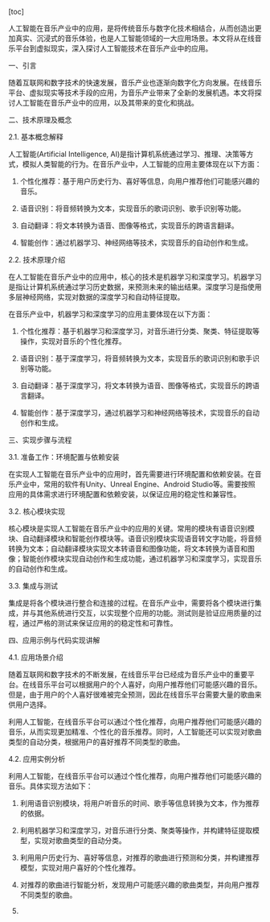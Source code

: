 
[toc]                    
                
                
人工智能在音乐产业中的应用，是将传统音乐与数字化技术相结合，从而创造出更加真实、沉浸式的音乐体验，也是人工智能领域的一大应用场景。本文将从在线音乐平台到虚拟现实，深入探讨人工智能技术在音乐产业中的应用。

一、引言

随着互联网和数字技术的快速发展，音乐产业也逐渐向数字化方向发展。在线音乐平台、虚拟现实等技术手段的应用，为音乐产业带来了全新的发展机遇。本文将探讨人工智能在音乐产业中的应用，以及其带来的变化和挑战。

二、技术原理及概念

2.1. 基本概念解释

人工智能(Artificial Intelligence, AI)是指计算机系统通过学习、推理、决策等方式，模拟人类智能的行为。在音乐产业中，人工智能的应用主要体现在以下方面：

1. 个性化推荐：基于用户历史行为、喜好等信息，向用户推荐他们可能感兴趣的音乐。

2. 语音识别：将音频转换为文本，实现音乐的歌词识别、歌手识别等功能。

3. 自动翻译：将文本转换为语音、图像等格式，实现音乐的跨语言翻译。

4. 智能创作：通过机器学习、神经网络等技术，实现音乐的自动创作和生成。

2.2. 技术原理介绍

在人工智能在音乐产业中的应用中，核心的技术是机器学习和深度学习。机器学习是指让计算机系统通过学习历史数据，来预测未来的输出结果。深度学习是指使用多层神经网络，实现对数据的深度学习和自动特征提取。

在音乐产业中，机器学习和深度学习的应用主要体现在以下方面：

1. 个性化推荐：基于机器学习和深度学习，对音乐进行分类、聚类、特征提取等操作，实现对音乐的个性化推荐。

2. 语音识别：基于深度学习，将音频转换为文本，实现音乐的歌词识别和歌手识别等功能。

3. 自动翻译：基于深度学习，将文本转换为语音、图像等格式，实现音乐的跨语言翻译。

4. 智能创作：基于深度学习，通过机器学习和神经网络等技术，实现音乐的自动创作和生成。

三、实现步骤与流程

3.1. 准备工作：环境配置与依赖安装

在实现人工智能在音乐产业中的应用时，首先需要进行环境配置和依赖安装。在音乐产业中，常用的软件有Unity、Unreal Engine、Android Studio等。需要按照应用的具体需求进行环境配置和依赖安装，以保证应用的稳定性和兼容性。

3.2. 核心模块实现

核心模块是实现人工智能在音乐产业中的应用的关键。常用的模块有语音识别模块、自动翻译模块和智能创作模块等。语音识别模块实现语音转文字功能，将音频转换为文本；自动翻译模块实现文本转语音和图像功能，将文本转换为语音和图像；智能创作模块实现自动创作和生成功能，通过机器学习和深度学习，实现音乐的自动创作和生成。

3.3. 集成与测试

集成是将各个模块进行整合和连接的过程。在音乐产业中，需要将各个模块进行集成，并与其他系统进行交互，以实现整个应用的功能。测试则是验证应用质量的过程，通过严格的测试来保证应用的的稳定性和可靠性。

四、应用示例与代码实现讲解

4.1. 应用场景介绍

随着互联网和数字技术的不断发展，在线音乐平台已经成为音乐产业中的重要平台。在线音乐平台可以根据用户的个人喜好，向用户推荐他们可能感兴趣的音乐。但是，由于用户的个人喜好很难被完全预测，因此在线音乐平台需要大量的歌曲来供用户选择。

利用人工智能，在线音乐平台可以通过个性化推荐，向用户推荐他们可能感兴趣的音乐，从而实现更加精准、个性化的音乐推荐。同时，人工智能还可以实现对歌曲类型的自动分类，根据用户的喜好推荐不同类型的歌曲。

4.2. 应用实例分析

利用人工智能，在线音乐平台可以通过个性化推荐，向用户推荐他们可能感兴趣的音乐。具体实现方法如下：

1. 利用语音识别模块，将用户听音乐的时间、歌手等信息转换为文本，作为推荐的依据。

2. 利用机器学习和深度学习，对音乐进行分类、聚类等操作，并构建特征提取模型，实现对歌曲类型的自动分类。

3. 利用用户历史行为、喜好等信息，对推荐的歌曲进行预测和分类，并构建推荐模型，实现对用户喜好的个性化推荐。

4. 对推荐的歌曲进行智能分析，发现用户可能感兴趣的歌曲类型，并向用户推荐不同类型的歌曲。

4.

